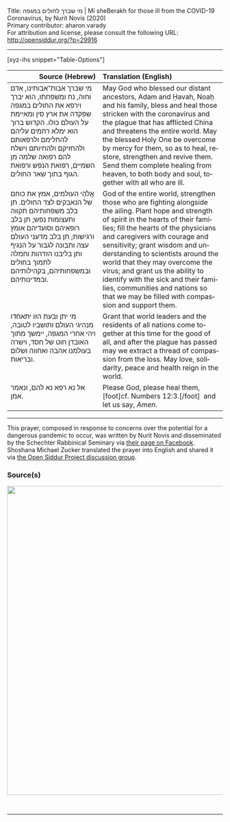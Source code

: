 <html>
<head></head>
<body>
Title: מי שברך לחולים במגפה | Mi sheBerakh for those ill from the COVID-19 Coronavirus, by Nurit Novis (2020)<br />
Primary contributor: aharon.varady<br />
For attribution and license, please consult the following URL: <a href="http://opensiddur.org/?p=29916">http://opensiddur.org/?p=29916</a>
<p />
<hr />

[xyz-ihs snippet="Table-Options"]<table style="margin-left: auto; margin-right: auto;" class="draggable">
<thead><tr><th id="x" style="text-align: right;">Source (Hebrew)</th><th style="text-align: left;">Translation (English)</th></tr></thead>
<tbody>
<tr><td style="vertical-align:top;">
<div class="liturgy" lang="he">
מי שברך אבות־אבותינו, 
אדם וחוה, נח ומשפחתו, 
הוא יברך וירפא את החולים במגפה 
שפקדה את ארץ סין ומאיימת על העולם כולו. 
הקדוש ברוך הוא ימלא רחמים עליהם 
להחלימם ולרפאותם ולהחזיקם ולהחיותם 
וישלח להם רפואה שלמה מן השמיים, 
רפואת הנפש ורפואת הגוף 
בתוך שאר החולים.
</span></div></td>
 
<td style="vertical-align:top;">
<div class="english" lang="en">
May God who blessed our distant ancestors, 
Adam and Ḥavah, Noaḥ and his family, 
bless and heal those stricken with the coronavirus and the plague 
that has afflicted China and threatens the entire world. 
May the blessed Holy One be overcome by mercy for them, 
so as to heal, restore, strengthen and revive them. 
Send them complete healing from heaven, 
to both body and soul, 
together with all who are ill.
</div></td></tr>


<tr><td style="vertical-align:top;">
<div class="liturgy" lang="he">
אֱלֹהֵי העולמים, 
אמץ את כוחם של הנאבקים לצד החולים. 
תן בלב משפחותיהם תקווה ותעצומות נפש; 
תן בלב רופאיהם וסועדיהם אומץ ורגישות; 
תן בלב מדעני העולם עצה ותבונה 
לגבור על הנגיף 
ותן בליבנו הזדהות וחמלה לתמוך 
בחולים ובמשפחותיהם, 
בקהילותיהם ובמדינותיהם.
</span></div></td>
 
<td style="vertical-align:top;">
<div class="english" lang="en">
God of the entire world, 
strengthen those who are fighting alongside the ailing. 
Plant hope and strength of spirit in the hearts of their families; 
fill the hearts of the physicians and caregivers with courage and sensitivity; 
grant wisdom and understanding to scientists around the world 
that they may overcome the virus; 
and grant us the ability to identify 
with the sick and their families, 
communities and nations 
so that we may be filled with compassion and support them.
</div></td></tr>


<tr><td style="vertical-align:top;">
<div class="liturgy" lang="he">
מי יתן ובעת הזו יתאחדו מנהיגי העולם 
ותושביו לטובה, 
ויהי אחרי המגפה, 
יימשך מתוך האובדן חוט של חסד, 
וישרה בעולמנו אהבה ואחווה ושלום ובריאות. 
</span></div></td>
 
<td style="vertical-align:top;">
<div class="english" lang="en">
Grant that world leaders and the residents of all nations come together at this time 
for the good of all, 
and after the plague has passed 
may we extract a thread of compassion from the loss. 
May love, solidarity, peace and health reign in the world.
</div></td></tr>


<tr><td style="vertical-align:top;">
<div class="liturgy" lang="he">
אל נא רפא נא להם, 
ונאמר אמן.
</span></div></td>
 
<td style="vertical-align:top;">
<div class="english" lang="en">
Please God, please heal them,[foot]cf. Numbers 12:3.[/foot]&nbsp; 
and let us say, <em>Amen</em>.
</div></td></tr>
</tbody></table>

<hr />

This prayer, composed in response to concerns over the potential for a dangerous pandemic to occur, was written by Nurit Novis and disseminated by the Schechter Rabbinical Seminary via <a href="https://www.facebook.com/schechter.rabbinical.seminary/posts/2365129690413467">their page on Facebook</a>. Shoshana Michael Zucker translated the prayer into English and shared it via <a href="https://www.facebook.com/groups/opensiddur/permalink/10157290908767746/">the Open Siddur Project discussion group</a>.

<h3>Source(s)</h3>

<a href="https://opensiddur.org/wp-content/uploads/2020/02/prayer-in-response-to-the-coronavirus-Nurit-Novis-2019.jpg"><img src="https://opensiddur.org/wp-content/uploads/2020/02/prayer-in-response-to-the-coronavirus-Nurit-Novis-2019.jpg" alt="" width="960" height="720" class="alignnone size-full wp-image-29917" /></a>

&nbsp;

<hr />

&nbsp;
</body>
</html>